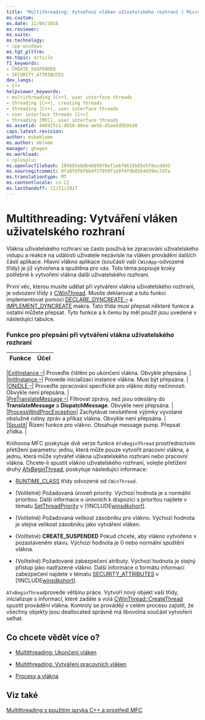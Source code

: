 ```yaml
---
title: "Multithreading: Vytváření vláken uživatelského rozhraní | Microsoft Docs"
ms.custom: 
ms.date: 11/04/2016
ms.reviewer: 
ms.suite: 
ms.technology:
- cpp-windows
ms.tgt_pltfrm: 
ms.topic: article
f1_keywords:
- CREATE_SUSPENDED
- SECURITY_ATTRIBUTES
dev_langs:
- C++
helpviewer_keywords:
- multithreading [C++], user interface threads
- threading [C++], creating threads
- threading [C++], user interface threads
- user interface threads [C++]
- threading [MFC], user interface threads
ms.assetid: 446925c1-db59-46ea-ae5b-d5ae5d5b91d8
caps.latest.revision: 
author: mikeblome
ms.author: mblome
manager: ghogen
ms.workload:
- cplusplus
ms.openlocfilehash: 105685e0db4689978ef1e6f8615bb5e5f8acdd43
ms.sourcegitcommit: 8fa8fdf0fbb4f57950f1e8f4f9b81b4d39ec7d7a
ms.translationtype: MT
ms.contentlocale: cs-CZ
ms.lasthandoff: 12/21/2017
---
```

# <a name="multithreading-creating-user-interface-threads"></a>Multithreading: Vytváření vláken uživatelského rozhraní
Vlákna uživatelského rozhraní se často používá ke zpracování uživatelského vstupu a reakce na události uživatele nezávisle na vláken provádění dalších částí aplikace. Hlavní vlákno aplikace (součástí vaší `CWinApp`-odvozené třídy) je již vytvořena a spuštěna pro vás. Toto téma popisuje kroky potřebné k vytvoření vlákna další uživatelského rozhraní.  
  
 První věc, kterou musíte udělat při vytváření vlákna uživatelského rozhraní, je odvození třídy z [CWinThread](../mfc/reference/cwinthread-class.md). Musíte deklarovat a tuto funkci implementovat pomocí [DECLARE_DYNCREATE –](../mfc/reference/run-time-object-model-services.md#declare_dyncreate) a [IMPLEMENT_DYNCREATE](../mfc/reference/run-time-object-model-services.md#implement_dyncreate) makra. Tato třída musí přepsat některé funkce a ostatní můžete přepsat. Tyto funkce a k čemu by měl použít jsou uvedené v následující tabulce.  
  
### <a name="functions-to-override-when-creating-a-user-interface-thread"></a>Funkce pro přepsání při vytváření vlákna uživatelského rozhraní  
  
|Funkce|Účel|  
|--------------|-------------|  

|[ExitInstance –](../mfc/reference/cwinthread-class.md#exitinstance)| Proveďte čištění po ukončení vlákna. Obvykle přepsána. |  
|[InitInstance –](../mfc/reference/cwinthread-class.md#initinstance)| Provede inicializaci instance vlákna. Musí být přepsána. |  
|[ONIDLE –](../mfc/reference/cwinthread-class.md#onidle)| Proveďte zpracování specifické pro vlákno doby nečinnosti. Obvykle není přepsána. |  
|[PreTranslateMessage –](../mfc/reference/cwinthread-class.md#pretranslatemessage)| Filtrovat zprávy, než jsou odeslány do **TranslateMessage** a **DispatchMessage**. Obvykle není přepsána. |  
|[ProcessWndProcException](../mfc/reference/cwinthread-class.md#processwndprocexception)| Zachytávat neošetřené výjimky vyvolané obslužné rutiny zpráv a příkaz vlákna. Obvykle není přepsána. |  
|[Spustit](../mfc/reference/cwinthread-class.md#run)| Řízení funkce pro vlákno. Obsahuje message pump. Přepsat zřídka. |  

  
 Knihovna MFC poskytuje dvě verze funkce `AfxBeginThread` prostřednictvím přetížení parametru: jednu, která může pouze vytvořit pracovní vlákna, a jednu, která může vytvářet vlákna uživatelského rozhraní nebo pracovní vlákna. Chcete-li spustit vlákno uživatelského rozhraní, volejte přetížení druhý [AfxBeginThread](../mfc/reference/application-information-and-management.md#afxbeginthread), poskytuje následující informace:  
  
-   [RUNTIME_CLASS](../mfc/reference/run-time-object-model-services.md#runtime_class) třídy odvozené od `CWinThread`.  
  
-   (Volitelné) Požadovaná úroveň priority. Výchozí hodnota je s normální prioritou. Další informace o úrovních k dispozici s prioritou najdete v tématu [SetThreadPriority](http://msdn.microsoft.com/library/windows/desktop/ms686277) v [!INCLUDE[winsdkshort](../atl-mfc-shared/reference/includes/winsdkshort_md.md)].  
  
-   (Volitelné) Požadovaná velikost zásobníku pro vlákno. Výchozí hodnota je stejná velikost zásobníku jako vytváření vláken.  
  
-   (Volitelné) **CREATE_SUSPENDED** Pokud chcete, aby vlákno vytvořeno v pozastaveném stavu. Výchozí hodnota je 0 nebo normální spuštění vlákna.  
  
-   (Volitelné) Požadované zabezpečení atributy. Výchozí hodnota je stejný přístup jako nadřazené vlákno. Další informace o formátu informací zabezpečení najdete v tématu [SECURITY_ATTRIBUTES](http://msdn.microsoft.com/library/windows/desktop/aa379560) v [!INCLUDE[winsdkshort](../atl-mfc-shared/reference/includes/winsdkshort_md.md)].  
  
 `AfxBeginThread`provede většinu práce. Vytvoří nový objekt vaší třídy, inicializuje s informací, které zadáte a volá [CWinThread::CreateThread](../mfc/reference/cwinthread-class.md#createthread) spustit provádění vlákna. Kontroly se provádějí v celém procesu zajistit, že všechny objekty jsou deallocated správně má libovolná součást vytvoření selhat.  
  
## <a name="what-do-you-want-to-know-more-about"></a>Co chcete vědět více o?  
  
-   [Multithreading: Ukončení vláken](../parallel/multithreading-terminating-threads.md)  
  
-   [Multithreading: Vytváření pracovních vláken](../parallel/multithreading-creating-worker-threads.md)  
  
-   [Procesy a vlákna](http://msdn.microsoft.com/library/windows/desktop/ms684841)  
  
## <a name="see-also"></a>Viz také  
 [Multithreading s použitím jazyka C++ a prostředí MFC](../parallel/multithreading-with-cpp-and-mfc.md)